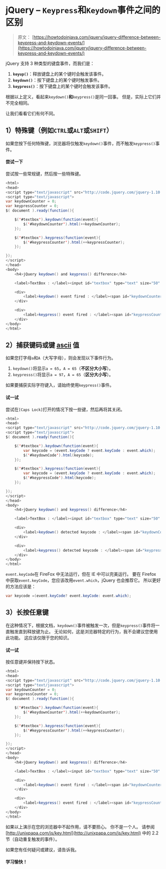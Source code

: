 # jQuery – `Keypress`和`Keydown`事件之间的区别

> 原文： [https://howtodoinjava.com/jquery/jquery-difference-between-keypress-and-keydown-events/](https://howtodoinjava.com/jquery/jquery-difference-between-keypress-and-keydown-events/)

jQuery 支持 3 种类型的键盘事件，而我们是：

1.  **`keyup()`**：释放键盘上的某个键时会触发该事件。
2.  **`keydown()`**：按下键盘上的某个键时触发事件。
3.  **`keypress()`**：按下键盘上的某个键时会触发该事件。

根据以上定义，看起来`keydown()`**和**`keypress()`是同一回事。 但是，实际上它们并不完全相同。

让我们看看它们有何不同。

## **1）特殊键（例如`CTRL`或`ALT`或`SHIFT`）**

如果您按下任何特殊键，浏览器将仅触发`keydown()`事件，而不触发`keypress()`事件。

#### 尝试一下

尝试按一些常规键，然后按一些特殊键。


```java
<html>
<head>
<script type="text/javascript" src="http://code.jquery.com/jquery-1.10.2.min.js"></script>
<script type="text/javascript">
var keydownCounter = 0;
var keypressCounter = 0;
$( document ).ready(function(){

	$('#textbox').keydown(function(event){
		$('#keydownCounter').html(++keydownCounter);
	});

	$('#textbox').keypress(function(event){
		$('#keypressCounter').html(++keypressCounter);
	});

});
</script>
</head>
<body>
	<h4>jQuery keydown() and keypress() difference</h4>

	<label>TextBox : </label><input id="textbox" type="text" size="50" />

	<div>
		<label>keydown() event fired : </label><span id="keydownCounter">0</span> times.
	</div>

	<div>
		<label>keypress() event fired : </label><span id="keypressCounter">0</span> times.
	</div>
</body>
</html>

```

## **2）捕获键码或键 [ascii](http://www.asciitable.com/ "ascii") 值**

如果您打字母`a`和`A`（大写字母），则会发现以下事件行为。

1.  `keydown()`将显示`a = 65`，`A = 65`（**不区分大小写**）。
2.  `keypresss()`将显示`a = 97`，`A = 65`（**区分大小写**）。

如果要捕获实际字符键入，请始终使用`keypress()`事件。

#### 试一试

尝试在`[Caps Lock]`打开的情况下按一些键，然后再将其关闭。


```java
<html>
<head>
<script type="text/javascript" src="http://code.jquery.com/jquery-1.10.2.min.js"></script>
<script type="text/javascript">
$( document ).ready(function(){

	$('#textbox').keydown(function(event){
		var keycode = (event.keyCode ? event.keyCode : event.which);
		$('#keydownCode').html(keycode);
	});

	$('#textbox').keypress(function(event){
		var keycode = (event.keyCode ? event.keyCode : event.which);
		$('#keypressCode').html(keycode);
	});

});
</script>
</head>
<body>
	<h4>jQuery keydown() and keypress() difference</h4>

	<label>TextBox : </label><input id="textbox" type="text" size="50" />

	<div>
		<label>keydown() detected keycode : </label><span id="keydownCode">0</span>.
	</div>

	<div>
		<label>keypress() detected keycode : </label><span id="keypressCode">0</span>.
	</div>
</body>
</html>

```

`event.keyCode`在 FireFox 中无法运行，但在 IE 中可以完美运行。 要在 Firefox 中获取`event.keyCode`，您应该改用`event.which`，jQuery 也会推荐它。 所以更好的方法应该是：

```java
var keycode =(event.keyCode? event.keyCode: event.which);
```

## **3）长按任意键**

在这种情况下，根据文档，`keydown()`事件被触发一次，但是`keypress()`事件将一直触发直到释放键为止。 无论如何，这是浏览器特定的行为，我不会建议您使用此功能。 这应该仅限于您的知识。

#### 试一试

按任意键并保持按下状态。

```java
<html>
<head>
<script type="text/javascript" src="http://code.jquery.com/jquery-1.10.2.min.js"></script>
<script type="text/javascript">
var keydownCounter = 0;
var keypressCounter = 0;
$( document ).ready(function(){

	$('#textbox').keydown(function(event){
		$('#keydownCounter').html(++keydownCounter);
	});

	$('#textbox').keypress(function(event){
		$('#keypressCounter').html(++keypressCounter);
	});

});
</script>
</head>
<body>
	<h4>jQuery keydown() and keypress() difference</h4>

	<label>TextBox : </label><input id="textbox" type="text" size="50" />

	<div>
		<label>keydown() event fired : </label><span id="keydownCounter">0</span> times.
	</div>

	<div>
		<label>keypress() event fired : </label><span id="keypressCounter">0</span> times.
	</div>
</body>
</html>

```

如果以上演示在您的浏览器中不起作用，请不要担心。 你不是一个人。 请参阅 [http://unixpapa.com/js/key.html](http://unixpapa.com/js/key.html) 中的 2.2 节（自动重复触发的事件）。

如果您有任何疑问或建议，请告诉我。

#### 学习愉快！